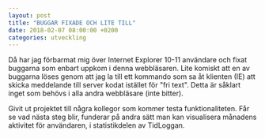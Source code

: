 ```yaml
---
layout: post
title: "BUGGAR FIXADE OCH LITE TILL"
date: 2018-02-07 08:00:00 +0200
categories: utveckling
---
```

Då har jag förbarmat mig över Internet Explorer 10-11 användare och fixat buggarna som enbart uppkom i denna webbläsaren. Lite komiskt att en av buggarna löses genom att jag la till ett kommando som sa åt klienten (IE) att skicka meddelande till server kodat istället för "fri text". Detta är såklart inget som behövs i alla andra webbläsare (inte bitter).

Givit ut projektet till några kollegor som kommer testa funktionaliteten. Får se vad nästa steg blir, funderar på andra sätt man kan visualisera månadens aktivitet för användaren, i statistikdelen av TidLoggan.